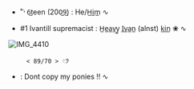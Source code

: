  - ˚˓˒ 6̲teen (200̲9̲) : He/H̲i̲m̲ ∿



 - #1 Ivantill supremacist : H̲e̲a̲v̲y̲ I̲v̲a̲n̲ (alnst)  k̲i̲n̲ ❀ ∿


![IMG_4410](https://github.com/user-attachments/assets/f31140df-f1fa-4c7a-b495-a89d461d96cd)

         < 89/70 > 𓏲𑁘 


   - : Dont copy my ponies ‼️ ∿



